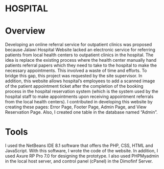 # HOSPITAL
# Overview
Developing an online referral service for outpatient clinics was proposed because Jalawi Hospital Website lacked an electronic service for referring patients from local health centers to outpatient clinics in the hospital. The idea is replace the existing process where the health center manually hand patients referral papers which they need to take to the hospital to make the necessary appointments. This involved a waste of time and efforts. To bridge this gap, this project was requested by the site supervisor. In addition, this website allows hospital’s employees to add a scanned image of the patient appointment ticket after the completion of the booking process in the hospital reservation system (which is the system used by the hospital staff to make appointments upon receiving appointment referrals from the local health centers). I contributed in developing this website by creating these pages: Error Page, Footer Page, Admin Page, and View Reservation Page. Also, I created one table in the database named “Admin”.
# Tools
I used the NetBeans IDE 8.1 software that offers the PHP, CSS, HTML and JavaScript. With this software, I wrote the code of the website. In addition, I used Axure RP Pro 7.0 for designing the prototype. I also used PHPMyadmin in the local host server, and control panel (cPanel) in the Dimofinf Server.
